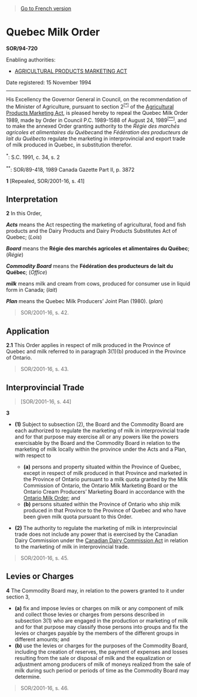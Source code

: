 > [Go to French version](/fr/Règlements/Décrets,%20ordonnances%20et%20règlements%20statutaires/94/720.md)

# Quebec Milk Order

**SOR/94-720**

Enabling authorities: 
- [AGRICULTURAL PRODUCTS MARKETING ACT](/en/Acts/Revised%20Statutes%20of%20Canada/A/A-6.md)

Date registered: 15 November 1994

----------

His Excellency the Governor General in Council, on the recommendation of the Minister of Agriculture, pursuant to section 2<sup><a href='#footnote1_e'>[*]</a></sup> of the [Agricultural Products Marketing Act](/en/Acts/Revised%20Statutes%20of%20Canada/A/A-6.md), is pleased hereby to repeal the Quebec Milk Order 1989, made by Order in Council P.C. 1989-1588 of August 24, 1989<sup><a href='#footnote2_e'>[**]</a></sup>, and to make the annexed Order granting authority to the *Régie des marchés agricoles et alimentaires du Québec*and the *Fédération des producteurs de lait du Québec*to regulate the marketing in interprovincial and export trade of milk produced in Quebec, in substitution therefor.

<a name='footnote1_e'><sup>*</sup></a>: S.C. 1991, c. 34, s. 2<br />

<a name='footnote2_e'><sup>**</sup></a>: SOR/89-418, 1989 Canada Gazette Part II, p. 3872<br />



**1** [Repealed, SOR/2001-16, s. 41]




## Interpretation


**2** In this Order,

***Acts*** means the Act respecting the marketing of agricultural, food and fish products and the Dairy Products and Dairy Products Substitutes Act of Quebec; (*Lois*)

***Board*** means the **Régie des marchés agricoles et alimentaires du Québec**; (*Régie*)

***Commodity Board*** means the **Fédération des producteurs de lait du Québec**; (*Office*)

***milk*** means milk and cream from cows, produced for consumer use in liquid form in Canada; (*lait*)

***Plan*** means the Quebec Milk Producers’ Joint Plan (1980). (*plan*) 
> SOR/2001-16, s. 42.





## Application


**2.1** This Order applies in respect of milk produced in the Province of Quebec and milk referred to in paragraph 3(1)(b) produced in the Province of Ontario.
> SOR/2001-16, s. 43.





## Interprovincial Trade
> [SOR/2001-16, s. 44]



**3** 

- **(1)** Subject to subsection (2), the Board and the Commodity Board are each authorized to regulate the marketing of milk in interprovincial trade and for that purpose may exercise all or any powers like the powers exercisable by the Board and the Commodity Board in relation to the marketing of milk locally within the province under the Acts and a Plan, with respect to
	- **(a)** persons and property situated within the Province of Quebec, except in respect of milk produced in that Province and marketed in the Province of Ontario pursuant to a milk quota granted by the Milk Commission of Ontario, the Ontario Milk Marketing Board or the Ontario Cream Producers’ Marketing Board in accordance with the [Ontario Milk Order](/en/Regulations/Consolidated%20Regulations%20of%20Canada/201-300/C.R.C.,%20c.%20215.md); and
	- **(b)** persons situated within the Province of Ontario who ship milk produced in that Province to the Province of Quebec and who have been given milk quota pursuant to this Order.

- **(2)** The authority to regulate the marketing of milk in interprovincial trade does not include any power that is exercised by the Canadian Dairy Commission under the [Canadian Dairy Commission Act](/en/Acts/Revised%20Statutes%20of%20Canada/C/C-15.md) in relation to the marketing of milk in interprovincial trade.
> SOR/2001-16, s. 45.





## Levies or Charges


**4** The Commodity Board may, in relation to the powers granted to it under section 3,
- **(a)** fix and impose levies or charges on milk or any component of milk and collect those levies or charges from persons described in subsection 3(1) who are engaged in the production or marketing of milk and for that purpose may classify those persons into groups and fix the levies or charges payable by the members of the different groups in different amounts; and
- **(b)** use the levies or charges for the purposes of the Commodity Board, including the creation of reserves, the payment of expenses and losses resulting from the sale or disposal of milk and the equalization or adjustment among producers of milk of moneys realized from the sale of milk during such period or periods of time as the Commodity Board may determine.
> SOR/2001-16, s. 46.



